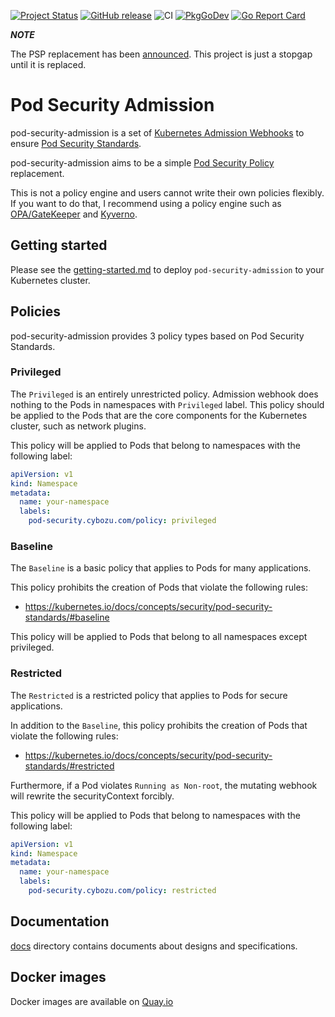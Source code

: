 [![Project Status](https://www.repostatus.org/badges/latest/active.svg)](https://www.repostatus.org/#active)
[![GitHub release](https://img.shields.io/github/release/cybozu-go/pod-security-admission.svg?maxAge=60)][releases]
![CI](https://github.com/cybozu-go/pod-security-admission/workflows/CI/badge.svg)
[![PkgGoDev](https://pkg.go.dev/badge/github.com/cybozu-go/pod-security-admission?tab=overview)](https://pkg.go.dev/github.com/cybozu-go/pod-security-admission?tab=overview)
[![Go Report Card](https://goreportcard.com/badge/github.com/cybozu-go/pod-security-admission)](https://goreportcard.com/report/github.com/cybozu-go/pod-security-admission)

***NOTE***

The PSP replacement has been [announced](https://kubernetes.io/blog/2021/04/06/podsecuritypolicy-deprecation-past-present-and-future/).
This project is just a stopgap until it is replaced.

Pod Security Admission
======================

pod-security-admission is a set of [Kubernetes Admission Webhooks](https://kubernetes.io/docs/reference/access-authn-authz/extensible-admission-controllers/) to ensure [Pod Security Standards](https://kubernetes.io/docs/concepts/security/pod-security-standards/).

pod-security-admission aims to be a simple [Pod Security Policy](https://kubernetes.io/docs/concepts/policy/pod-security-policy/) replacement.

This is not a policy engine and users cannot write their own policies flexibly.
If you want to do that, I recommend using a policy engine such as [OPA/GateKeeper](https://open-policy-agent.github.io/gatekeeper) and [Kyverno](https://kyverno.io).

Getting started
---------------

Please see the [getting-started.md](./docs/getting-started.md) to deploy `pod-security-admission` to your Kubernetes cluster.

Policies
--------

pod-security-admission provides 3 policy types based on Pod Security Standards.

### Privileged

The `Privileged` is an entirely unrestricted policy.
Admission webhook does nothing to the Pods in namespaces with `Privileged` label.
This policy should be applied to the Pods that are the core components for the Kubernetes cluster, such as network plugins.

This policy will be applied to Pods that belong to namespaces with the following label:

```yaml
apiVersion: v1
kind: Namespace
metadata:
  name: your-namespace
  labels: 
    pod-security.cybozu.com/policy: privileged
```

### Baseline

The `Baseline` is a basic policy that applies to Pods for many applications.

This policy prohibits the creation of Pods that violate the following rules:
- https://kubernetes.io/docs/concepts/security/pod-security-standards/#baseline

This policy will be applied to Pods that belong to all namespaces except privileged.

### Restricted

The `Restricted` is a restricted policy that applies to Pods for secure applications.

In addition to the `Baseline`, this policy prohibits the creation of Pods that violate the following rules:
- https://kubernetes.io/docs/concepts/security/pod-security-standards/#restricted

Furthermore, if a Pod violates `Running as Non-root`, the mutating webhook will rewrite the securityContext forcibly.

This policy will be applied to Pods that belong to namespaces with the following label:

```yaml
apiVersion: v1
kind: Namespace
metadata:
  name: your-namespace
  labels:
    pod-security.cybozu.com/policy: restricted
```

Documentation
-------------

[docs](docs/) directory contains documents about designs and specifications.

Docker images
-------------

Docker images are available on [Quay.io](https://quay.io/repository/cybozu/pod-security-admission)

[releases]: https://github.com/cybozu-go/pod-security-admission/releases
